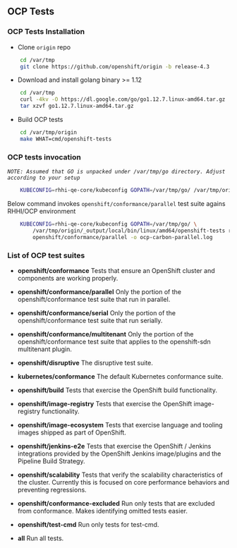 ## OCP Tests

### OCP Tests Installation

* Clone `origin` repo

``` bash
    cd /var/tmp
    git clone https://github.com/openshift/origin -b release-4.3
```

* Download and install golang binary >= 1.12

``` bash
    cd /var/tmp
    curl -4kv -O https://dl.google.com/go/go1.12.7.linux-amd64.tar.gz
    tar xzvf go1.12.7.linux-amd64.tar.gz
```

* Build OCP tests

``` bash
    cd /var/tmp/origin
    make WHAT=cmd/openshift-tests
```

### OCP tests invocation

_`NOTE: Assumed that GO is unpacked under /var/tmp/go directory. Adjust according to your setup`_

``` bash
    KUBECONFIG=rhhi-qe-core/kubeconfig GOPATH=/var/tmp/go/ /var/tmp/origin/_output/local/bin/linux/amd64/openshift-tests help run
```

Below command invokes `openshift/conformance/parallel` test suite agains RHHI/OCP environment

``` bash
    KUBECONFIG=rhhi-qe-core/kubeconfig GOPATH=/var/tmp/go/ \
        /var/tmp/origin/_output/local/bin/linux/amd64/openshift-tests run \
        openshift/conformance/parallel -o ocp-carbon-parallel.log
```

### List of OCP test suites

*    **openshift/conformance**
      Tests that ensure an OpenShift cluster and components are working properly.

*    **openshift/conformance/parallel**
      Only the portion of the openshift/conformance test suite that run in parallel.

*    **openshift/conformance/serial**
      Only the portion of the openshift/conformance test suite that run serially.

*    **openshift/conformance/multitenant**
      Only the portion of the openshift/conformance test suite that applies to the openshift-sdn multitenant plugin.

*    **openshift/disruptive**
      The disruptive test suite.

*    **kubernetes/conformance**
      The default Kubernetes conformance suite.

*    **openshift/build**
      Tests that exercise the OpenShift build functionality.

*    **openshift/image-registry**
      Tests that exercise the OpenShift image-registry functionality.

*    **openshift/image-ecosystem**
      Tests that exercise language and tooling images shipped as part of OpenShift.

*    **openshift/jenkins-e2e**
      Tests that exercise the OpenShift / Jenkins integrations provided by the OpenShift Jenkins image/plugins and the Pipeline Build Strategy.

*    **openshift/scalability**
      Tests that verify the scalability characteristics of the cluster. Currently this is focused on core performance behaviors and preventing regressions.

*    **openshift/conformance-excluded**
      Run only tests that are excluded from conformance. Makes identifying omitted tests easier.

*    **openshift/test-cmd**
      Run only tests for test-cmd.

*    **all**
      Run all tests.
